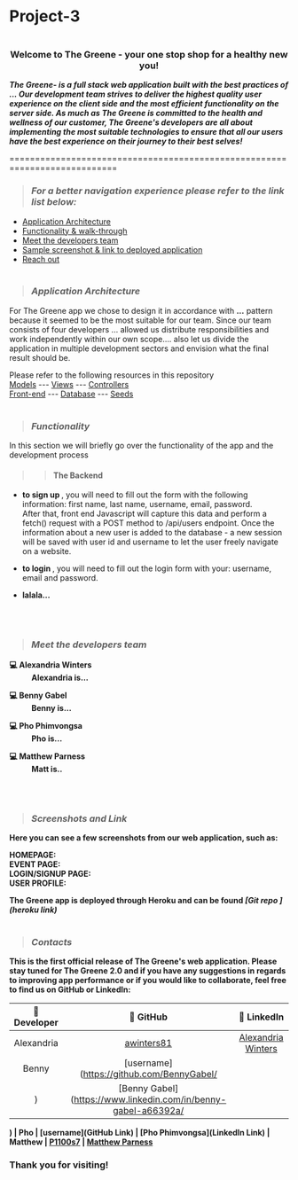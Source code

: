 # Project-3

<p style="text-align: center"><img src=" " width="400"></p>
<div style="text-align: center"> 

### Welcome to The Greene - your one stop shop for a healthy new you! 
</div> 

<p> <strong><em> The Greene- is a full stack web application built with the best practices of ... Our development team strives to deliver the highest quality user experience on the client side and the most efficient functionality on the server side. As much as The Greene is committed to the health and wellness of our customer, The Greene's developers are all about implementing the most suitable technologies to ensure that all our users have the best experience on their journey to their best selves! </em></strong></p>

=========================================================================== <br>

> ### ___For a better navigation experience please refer to the link list below:___ <br>
- [Application Architecture](#application-architecture)
- [Functionality & walk-through](#functionality)
- [Meet the developers team](#meet-the-developers-team)
- [Sample screenshot & link to deployed application](#screenshots-and-link)
- [Reach out](#contacts)
<br></br>

> ### ___Application Architecture___
<p> For The Greene app we chose to design it in accordance with <strong>...</strong> pattern because it seemed to be the most suitable for our team. Since our team consists of four developers ... allowed us distribute responsibilities and work independently within our own scope.... also let us divide the application in multiple development sectors and envision what the final result should be.<br>

Please refer to the following resources in this repository<br>
[Models](./models/) --- [Views](./views/) --- [Controllers](./controller/) <br>
[Front-end](./public/) --- [Database](./db/) --- [Seeds](./seeds/)
<br></br>

> ### ___Functionality___
<p> In this section we will briefly go over the functionality of the app and the development process</p>

>> #### The Backend
<p>  </p>

- <strong> to sign up </strong>, you will need to fill out the form with the following information: first name, last name, username, email, password. <br>
After that, front end Javascript will capture this data and perform a fetch() request with a POST method to /api/users endpoint. Once the information about a new user is added to the database - a new session will be saved with user id and username to let the user freely navigate on a website.<br>

- <strong> to login </strong>, you will need to fill out the login form with your: username, email and password. 

- <strong> lalala... <br>



<br></br>

> ### ___Meet the developers team___
<dl>
    <dt><strong>💻 Alexandria Winters <strong></dt>
    <dd>Alexandria is...</dd>
</dl>

<dl>
    <dt><strong>💻 Benny Gabel </strong></dt>
    <dd>Benny is...</dd>
</dl>

<dl>
    <dt><strong>💻 Pho Phimvongsa  </strong></dt>
    <dd>Pho is...</dd>
</dl>

<dl>
    <dt><strong>💻 Matthew Parness  </strong></dt>
    <dd>Matt is..</dd>
</dl>
<br></br>

> ### ___Screenshots and Link___
<p>Here you can see a few screenshots from our web application, such as: </p>
<strong> HOMEPAGE: </strong></br>
<strong> EVENT PAGE: </strong></br>
<strong> LOGIN/SIGNUP PAGE: </strong></br>
<strong> USER PROFILE: </strong></br>

<strong> The Greene app is deployed through Heroku and can be found <em>[Git repo ](heroku link) </em> </strong>
<br></br>
> ### ___Contacts___
<p> This is the first official release of The Greene's web application. Please stay tuned for The Greene 2.0 and if you have any suggestions in regards to improving app performance or if you would like to collaborate, feel free to find us on GitHub or LinkedIn:</p>

| 🔧 Developer  | 🔗 GitHub                                                 | 🔗 LinkedIn                                  |
|:--------------:|:---------------------------------------------------------:|:-----------------------------------------:|
| Alexandria     | [awinters81](https://github.com/awinters81)               | [Alexandria Winters](https://www.linkedin.com/in/alexandria-winters-98199a23a/)
| Benny      | [username](https://github.com/BennyGabel/
)                   | [Benny Gabel](https://www.linkedin.com/in/benny-gabel-a66392a/
)
| Pho        | [username](GitHub Link)   | [Pho Phimvongsa](LinkedIn Link)
| Matthew        | [P1100s7](https://github.com/P1100s7)                     | [Matthew Parness](https://www.linkedin.com/in/matthew-parness)

### Thank you for visiting!